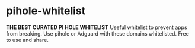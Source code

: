# pihole-whitelist

**THE BEST CURATED PI HOLE WHITELIST**
Useful whitelist to prevent apps from breaking. Use pihole or Adguard with these domains whitelisted.
Free to use and share.
